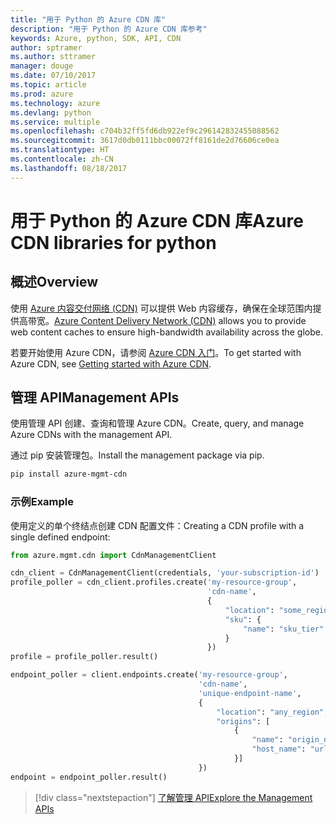 ```yaml
---
title: "用于 Python 的 Azure CDN 库"
description: "用于 Python 的 Azure CDN 库参考"
keywords: Azure, python, SDK, API, CDN
author: sptramer
ms.author: sttramer
manager: douge
ms.date: 07/10/2017
ms.topic: article
ms.prod: azure
ms.technology: azure
ms.devlang: python
ms.service: multiple
ms.openlocfilehash: c704b32ff5fd6db922ef9c296142832455088562
ms.sourcegitcommit: 3617d0db0111bbc00072ff8161de2d76606ce0ea
ms.translationtype: HT
ms.contentlocale: zh-CN
ms.lasthandoff: 08/18/2017
---
```

# <a name="azure-cdn-libraries-for-python"></a><span data-ttu-id="305cd-104">用于 Python 的 Azure CDN 库</span><span class="sxs-lookup"><span data-stu-id="305cd-104">Azure CDN libraries for python</span></span>

## <a name="overview"></a><span data-ttu-id="305cd-105">概述</span><span class="sxs-lookup"><span data-stu-id="305cd-105">Overview</span></span>

<span data-ttu-id="305cd-106">使用 [Azure 内容交付网络 (CDN)](https://docs.microsoft.com/en-us/azure/cdn/cdn-overview) 可以提供 Web 内容缓存，确保在全球范围内提供高带宽。</span><span class="sxs-lookup"><span data-stu-id="305cd-106">[Azure Content Delivery Network (CDN)](https://docs.microsoft.com/en-us/azure/cdn/cdn-overview) allows you to provide web content caches to ensure high-bandwidth availability across the globe.</span></span>

<span data-ttu-id="305cd-107">若要开始使用 Azure CDN，请参阅 [Azure CDN 入门](https://docs.microsoft.com/en-us/azure/cdn/cdn-create-new-endpoint)。</span><span class="sxs-lookup"><span data-stu-id="305cd-107">To get started with Azure CDN, see [Getting started with Azure CDN](https://docs.microsoft.com/en-us/azure/cdn/cdn-create-new-endpoint).</span></span>

## <a name="management-apis"></a><span data-ttu-id="305cd-108">管理 API</span><span class="sxs-lookup"><span data-stu-id="305cd-108">Management APIs</span></span>

<span data-ttu-id="305cd-109">使用管理 API 创建、查询和管理 Azure CDN。</span><span class="sxs-lookup"><span data-stu-id="305cd-109">Create, query, and manage Azure CDNs with the management API.</span></span>

<span data-ttu-id="305cd-110">通过 pip 安装管理包。</span><span class="sxs-lookup"><span data-stu-id="305cd-110">Install the management package via pip.</span></span>

```bash
pip install azure-mgmt-cdn
```

### <a name="example"></a><span data-ttu-id="305cd-111">示例</span><span class="sxs-lookup"><span data-stu-id="305cd-111">Example</span></span>

<span data-ttu-id="305cd-112">使用定义的单个终结点创建 CDN 配置文件：</span><span class="sxs-lookup"><span data-stu-id="305cd-112">Creating a CDN profile with a single defined endpoint:</span></span>

```python
from azure.mgmt.cdn import CdnManagementClient

cdn_client = CdnManagementClient(credentials, 'your-subscription-id')
profile_poller = cdn_client.profiles.create('my-resource-group',
                                            'cdn-name',
                                            {
                                                "location": "some_region", 
                                                "sku": {
                                                    "name": "sku_tier"
                                                } 
                                            })
profile = profile_poller.result()

endpoint_poller = client.endpoints.create('my-resource-group',
                                          'cdn-name',
                                          'unique-endpoint-name', 
                                          { 
                                              "location": "any_region", 
                                              "origins": [
                                                  {
                                                      "name": "origin_name", 
                                                      "host_name": "url"
                                                  }]
                                          })
endpoint = endpoint_poller.result()
```

> [!div class="nextstepaction"]
> [<span data-ttu-id="305cd-113">了解管理 API</span><span class="sxs-lookup"><span data-stu-id="305cd-113">Explore the Management APIs</span></span>](/python/api/overview/azure/cdn/managementlibrary)
